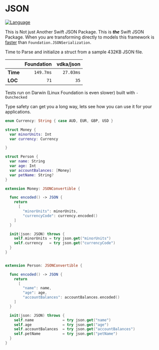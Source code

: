 # JSON

[![Language](https://img.shields.io/badge/Swift-3-brightgreen.svg)](http://swift.org)

This is Not just Another Swift JSON Package. This is _**the**_ Swift JSON Package.
When you are transforming directly to models this framework is [faster](https://github.com/vdka/JSONBenchmarks) than `Foundation.JSONSerialization`.

Time to Parse and initialize a struct from a sample 432KB JSON file.

|          | Foundation | vdka/json |
|:---------|-----------:|----------:|
| **Time** | `149.7ms`  | `27.03ms` |
| **LOC**  | `71`       | `35`      |

Tests run on Darwin (Linux Foundation is even slower) built with `-Ounchecked`

Type safety can get you a long way, lets see how you can use it for your applications.

```swift
enum Currency: String { case AUD, EUR, GBP, USD }

struct Money {
  var minorUnits: Int
  var currency: Currency

}

struct Person {
  var name: String
  var age: Int
  var accountBalances: [Money]
  var petName: String?
}

extension Money: JSONConvertible {

  func encoded() -> JSON {
    return
      [
        "minorUnits": minorUnits,
        "currencyCode": currency.encoded()
    ]
  }

  init(json: JSON) throws {
    self.minorUnits = try json.get("minorUnits")
    self.currency   = try json.get("currencyCode")
  }
}


extension Person: JSONConvertible {

  func encoded() -> JSON {
    return
      [
        "name": name,
        "age": age,
        "accountBalances": accountBalances.encoded()
    ]
  }

  init(json: JSON) throws {
    self.name             = try json.get("name")
    self.age              = try json.get("age")
    self.accountBalances  = try json.get("accountBalances")
    self.petName          = try json.get("petName")
  }
}
```

